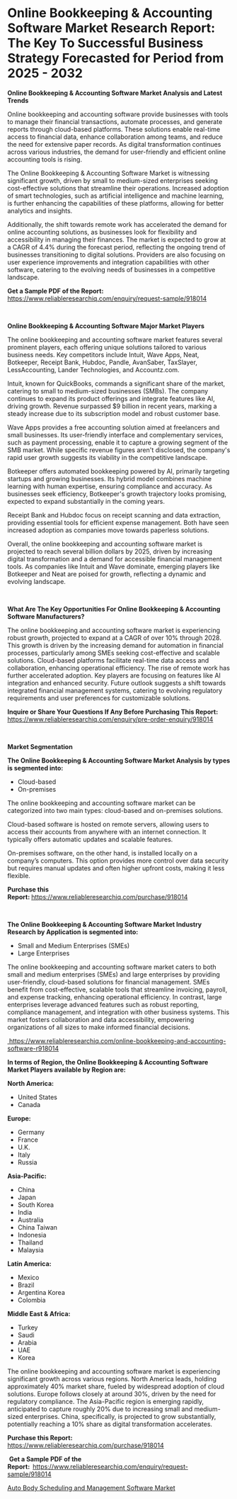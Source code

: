 <p><h1>Online Bookkeeping & Accounting Software Market Research Report: The Key To Successful Business Strategy Forecasted for Period from 2025 - 2032</h1></p><p><strong>Online Bookkeeping & Accounting Software Market Analysis and Latest Trends</strong></p>
<p><p>Online bookkeeping and accounting software provide businesses with tools to manage their financial transactions, automate processes, and generate reports through cloud-based platforms. These solutions enable real-time access to financial data, enhance collaboration among teams, and reduce the need for extensive paper records. As digital transformation continues across various industries, the demand for user-friendly and efficient online accounting tools is rising.</p><p>The Online Bookkeeping & Accounting Software Market is witnessing significant growth, driven by small to medium-sized enterprises seeking cost-effective solutions that streamline their operations. Increased adoption of smart technologies, such as artificial intelligence and machine learning, is further enhancing the capabilities of these platforms, allowing for better analytics and insights.</p><p>Additionally, the shift towards remote work has accelerated the demand for online accounting solutions, as businesses look for flexibility and accessibility in managing their finances. The market is expected to grow at a CAGR of 4.4% during the forecast period, reflecting the ongoing trend of businesses transitioning to digital solutions. Providers are also focusing on user experience improvements and integration capabilities with other software, catering to the evolving needs of businesses in a competitive landscape.</p></p>
<p><strong>Get a Sample PDF of the Report:&nbsp;</strong> <a href="https://www.reliableresearchiq.com/enquiry/request-sample/918014?utm_campaign=2293&utm_medium=2&utm_source=Github&utm_content=ia&utm_term=07032025&utm_id=online-bookkeeping-accounting-software">https://www.reliableresearchiq.com/enquiry/request-sample/918014</a></p>
<p>&nbsp;</p>
<p><strong>Online Bookkeeping & Accounting Software Major Market Players</strong></p>
<p><p>The online bookkeeping and accounting software market features several prominent players, each offering unique solutions tailored to various business needs. Key competitors include Intuit, Wave Apps, Neat, Botkeeper, Receipt Bank, Hubdoc, Pandle, AvanSaber, TaxSlayer, LessAccounting, Lander Technologies, and Accountz.com.</p><p>Intuit, known for QuickBooks, commands a significant share of the market, catering to small to medium-sized businesses (SMBs). The company continues to expand its product offerings and integrate features like AI, driving growth. Revenue surpassed $9 billion in recent years, marking a steady increase due to its subscription model and robust customer base.</p><p>Wave Apps provides a free accounting solution aimed at freelancers and small businesses. Its user-friendly interface and complementary services, such as payment processing, enable it to capture a growing segment of the SMB market. While specific revenue figures aren't disclosed, the company's rapid user growth suggests its viability in the competitive landscape.</p><p>Botkeeper offers automated bookkeeping powered by AI, primarily targeting startups and growing businesses. Its hybrid model combines machine learning with human expertise, ensuring compliance and accuracy. As businesses seek efficiency, Botkeeper's growth trajectory looks promising, expected to expand substantially in the coming years.</p><p>Receipt Bank and Hubdoc focus on receipt scanning and data extraction, providing essential tools for efficient expense management. Both have seen increased adoption as companies move towards paperless solutions.</p><p>Overall, the online bookkeeping and accounting software market is projected to reach several billion dollars by 2025, driven by increasing digital transformation and a demand for accessible financial management tools. As companies like Intuit and Wave dominate, emerging players like Botkeeper and Neat are poised for growth, reflecting a dynamic and evolving landscape.</p></p>
<p>&nbsp;</p>
<p><strong>What Are The Key Opportunities For Online Bookkeeping & Accounting Software Manufacturers?</strong></p>
<p><p>The online bookkeeping and accounting software market is experiencing robust growth, projected to expand at a CAGR of over 10% through 2028. This growth is driven by the increasing demand for automation in financial processes, particularly among SMEs seeking cost-effective and scalable solutions. Cloud-based platforms facilitate real-time data access and collaboration, enhancing operational efficiency. The rise of remote work has further accelerated adoption. Key players are focusing on features like AI integration and enhanced security. Future outlook suggests a shift towards integrated financial management systems, catering to evolving regulatory requirements and user preferences for customizable solutions.</p></p>
<p><strong>Inquire or Share Your Questions If Any Before Purchasing This Report:</strong> <a href="https://www.reliableresearchiq.com/enquiry/pre-order-enquiry/918014?utm_campaign=2293&utm_medium=2&utm_source=Github&utm_content=ia&utm_term=07032025&utm_id=online-bookkeeping-accounting-software">https://www.reliableresearchiq.com/enquiry/pre-order-enquiry/918014</a></p>
<p>&nbsp;</p>
<p><strong>Market Segmentation</strong></p>
<p><strong>The Online Bookkeeping & Accounting Software Market Analysis by types is segmented into:</strong></p>
<p><ul><li>Cloud-based</li><li>On-premises</li></ul></p>
<p><p>The online bookkeeping and accounting software market can be categorized into two main types: cloud-based and on-premises solutions. </p><p>Cloud-based software is hosted on remote servers, allowing users to access their accounts from anywhere with an internet connection. It typically offers automatic updates and scalable features. </p><p>On-premises software, on the other hand, is installed locally on a company’s computers. This option provides more control over data security but requires manual updates and often higher upfront costs, making it less flexible.</p></p>
<p><strong>Purchase this Report:&nbsp;</strong><a href="https://www.reliableresearchiq.com/purchase/918014?utm_campaign=2293&utm_medium=2&utm_source=Github&utm_content=ia&utm_term=07032025&utm_id=online-bookkeeping-accounting-software">https://www.reliableresearchiq.com/purchase/918014</a></p>
<p>&nbsp;</p>
<p><strong>The Online Bookkeeping & Accounting Software Market Industry Research by Application is segmented into:</strong></p>
<p><ul><li>Small and Medium Enterprises (SMEs)</li><li>Large Enterprises</li></ul></p>
<p><p>The online bookkeeping and accounting software market caters to both small and medium enterprises (SMEs) and large enterprises by providing user-friendly, cloud-based solutions for financial management. SMEs benefit from cost-effective, scalable tools that streamline invoicing, payroll, and expense tracking, enhancing operational efficiency. In contrast, large enterprises leverage advanced features such as robust reporting, compliance management, and integration with other business systems. This market fosters collaboration and data accessibility, empowering organizations of all sizes to make informed financial decisions.</p></p>
<p><a href="https://www.reliableresearchiq.com/online-bookkeeping-and-accounting-software-r918014?utm_campaign=2293&utm_medium=2&utm_source=Github&utm_content=ia&utm_term=07032025&utm_id=online-bookkeeping-accounting-software">&nbsp;https://www.reliableresearchiq.com/online-bookkeeping-and-accounting-software-r918014</a></p>
<p><strong>In terms of Region, the Online Bookkeeping & Accounting Software Market Players available by Region are:</strong></p>
<p>
    <p> <strong> North America: </strong>
        <ul>
            <li>United States</li>
            <li>Canada</li>
        </ul>
        </p> 
    <p> <strong> Europe: </strong>
        <ul>
            <li>Germany</li>
            <li>France</li>
            <li>U.K.</li>
            <li>Italy</li>
            <li>Russia</li>
        </ul>
        </p> 
    <p> <strong> Asia-Pacific: </strong>
        <ul>
            <li>China</li>
            <li>Japan</li>
            <li>South Korea</li>
            <li>India</li>
            <li>Australia</li>
            <li>China Taiwan</li>
            <li>Indonesia</li>
            <li>Thailand</li>
            <li>Malaysia</li>
        </ul>
        </p> 
    <p> <strong> Latin America: </strong>
        <ul>
            <li>Mexico</li>
            <li>Brazil</li>
            <li>Argentina Korea</li>
            <li>Colombia</li>
        </ul>
        </p> 
    <p> <strong> Middle East & Africa: </strong>
        <ul>
            <li>Turkey</li>
            <li>Saudi</li>
            <li>Arabia</li>
            <li>UAE</li>
            <li>Korea</li>
        </ul>
    </p>
    </p>
<p><p>The online bookkeeping and accounting software market is experiencing significant growth across various regions. North America leads, holding approximately 40% market share, fueled by widespread adoption of cloud solutions. Europe follows closely at around 30%, driven by the need for regulatory compliance. The Asia-Pacific region is emerging rapidly, anticipated to capture roughly 20% due to increasing small and medium-sized enterprises. China, specifically, is projected to grow substantially, potentially reaching a 10% share as digital transformation accelerates.</p></p>
<p><strong>Purchase this Report: </strong><a href="https://www.reliableresearchiq.com/purchase/918014?utm_campaign=2293&utm_medium=2&utm_source=Github&utm_content=ia&utm_term=07032025&utm_id=online-bookkeeping-accounting-software">https://www.reliableresearchiq.com/purchase/918014</a></p>
<p>&nbsp;<strong>Get a Sample PDF of the Report:&nbsp;&nbsp;</strong><a href="https://www.reliableresearchiq.com/enquiry/request-sample/918014?utm_campaign=2293&utm_medium=2&utm_source=Github&utm_content=ia&utm_term=07032025&utm_id=online-bookkeeping-accounting-software">https://www.reliableresearchiq.com/enquiry/request-sample/918014</a></p>
<p><strong></strong></p>
<p><p><a href="https://github.com/bensemilia864/Market-Research-Report-List-1/blob/main/auto-body-scheduling-and-management-software-market.md?utm_campaign=2293&utm_medium=2&utm_source=Github&utm_content=ia&utm_term=07032025&utm_id=online-bookkeeping-accounting-software">Auto Body Scheduling and Management Software Market</a></p></p>